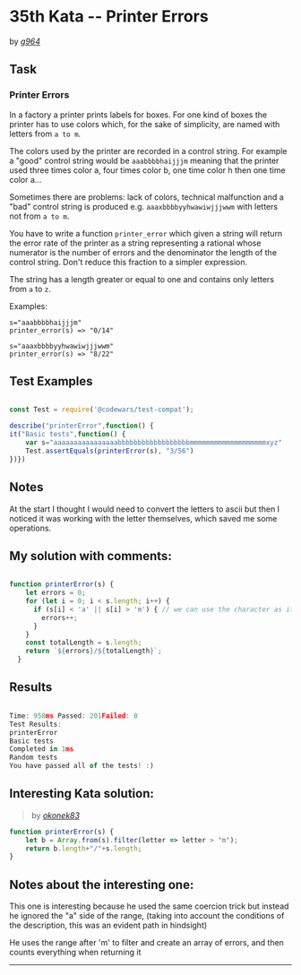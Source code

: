 # 35th Kata -- Printer Errors






by *[g964](https://www.codewars.com/users/g964)*


## Task

### Printer Errors


In a factory a printer prints labels for boxes. For one kind of boxes the printer has to use colors which, for the sake of simplicity, are named with letters from ```a to m```.

The colors used by the printer are recorded in a control string. For example a "good" control string would be ```aaabbbbhaijjjm``` meaning that the printer used three times color a, four times color b, one time color h then one time color a...

Sometimes there are problems: lack of colors, technical malfunction and a "bad" control string is produced e.g. ```aaaxbbbbyyhwawiwjjjwwm``` with letters not from ```a to m```.

You have to write a function ```printer_error``` which given a string will return the error rate of the printer as a string representing a rational whose numerator is the number of errors and the denominator the length of the control string. Don't reduce this fraction to a simpler expression.

The string has a length greater or equal to one and contains only letters from ```a``` to ```z```.

Examples:
```
s="aaabbbbhaijjjm"
printer_error(s) => "0/14"

s="aaaxbbbbyyhwawiwjjjwwm"
printer_error(s) => "8/22"
```

## Test Examples

```js

const Test = require('@codewars/test-compat');

describe("printerError",function() {
it("Basic tests",function() {
    var s="aaaaaaaaaaaaaaaabbbbbbbbbbbbbbbbbbmmmmmmmmmmmmmmmmmmmxyz"
    Test.assertEquals(printerError(s), "3/56")
})})
```


## Notes

At the start I thought I would need to convert the letters to ascii but then I noticed it was working with the letter themselves, which saved me some operations.

## My solution with comments:

```js

function printerError(s) {
    let errors = 0;
    for (let i = 0; i < s.length; i++) {
      if (s[i] < 'a' || s[i] > 'm') { // we can use the character as it will do a coercion and take 'a' and 'm' as it's ascii value
        errors++;
      }
    }
    const totalLength = s.length;
    return `${errors}/${totalLength}`;
  }
```


## Results

```js

Time: 958ms Passed: 201Failed: 0
Test Results:
printerError
Basic tests
Completed in 1ms
Random tests
You have passed all of the tests! :)
```

## Interesting Kata solution:
> by *[okonek83](https://www.codewars.com/users/okonek83)*

```js
function printerError(s) {
    let b = Array.from(s).filter(letter => letter > "m");
    return b.length+"/"+s.length;
}
```

## Notes about the interesting one:

This one is interesting because he used the same coercion trick but instead he ignored the "a" side of the range, (taking into account the conditions of the description, this was an evident path in hindsight)

He uses the range after 'm' to filter and create an array of errors, and then counts everything when returning it

---